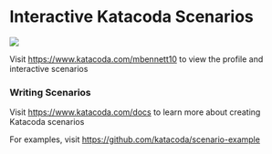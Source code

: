 # Interactive Katacoda Scenarios

[![](http://shields.katacoda.com/katacoda/mbennett10/count.svg)](https://www.katacoda.com/mbennett10 "Get your profile on Katacoda.com")

Visit https://www.katacoda.com/mbennett10 to view the profile and interactive scenarios

### Writing Scenarios
Visit https://www.katacoda.com/docs to learn more about creating Katacoda scenarios

For examples, visit https://github.com/katacoda/scenario-example
